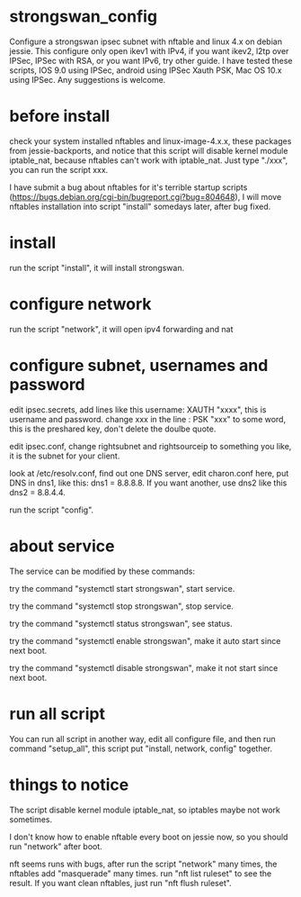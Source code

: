 # strongswan_config
Configure a strongswan ipsec subnet with nftable and linux 4.x on debian jessie. This configure only open ikev1 with IPv4,
if you want ikev2, l2tp over IPSec, IPSec with RSA, or you want IPv6, try other guide. I have tested these scripts, IOS 9.0 using IPSec, android  using IPSec Xauth PSK,
Mac OS 10.x using IPSec. Any suggestions is welcome.

# before install
check your system installed nftables and linux-image-4.x.x, these packages from jessie-backports,
and notice that this script will disable kernel module iptable_nat, because nftables can't work with iptable_nat.
Just type "./xxx", you can run the script xxx.

I have submit a bug about nftables for it's terrible startup scripts (https://bugs.debian.org/cgi-bin/bugreport.cgi?bug=804648), I will move nftables installation
into script "install" somedays later, after bug fixed.

# install

run the script "install", it will install strongswan.

# configure network

run the script "network", it will open ipv4 forwarding and nat

# configure subnet, usernames and password

edit ipsec.secrets, add lines like this  username: XAUTH "xxxx", this is username and password.
change xxx in the line : PSK "xxx" to some word, this is the preshared key, don't delete the doulbe quote.

edit ipsec.conf, change rightsubnet and rightsourceip to something you like, it is the subnet for your client.

look at /etc/resolv.conf, find out one DNS server, edit charon.conf here, put DNS in dns1, like this: dns1 = 8.8.8.8.
If you want another, use dns2 like this dns2 = 8.8.4.4.

run the script "config".

# about service
The service can be modified by these commands:

try the command "systemctl start strongswan", start service.

try the command "systemctl stop strongswan", stop service.

try the command "systemctl status strongswan", see status.

try the command "systemctl enable strongswan", make it auto start since next boot.

try the command "systemctl disable strongswan", make it not start since next boot.

# run all script

You can run all script in another way, edit all configure file, and then run command "setup_all", this script put
"install, network, config" together.


# things to notice
The script disable kernel module iptable_nat, so iptables maybe not work sometimes.

I don't know how to enable nftable every boot on jessie now, so you should run "network" after boot.

nft seems runs with bugs, after run the script "network" many times, the nftables add "masquerade"
many times. run "nft list ruleset" to see the result. If you want clean nftables, just run
"nft flush ruleset".
